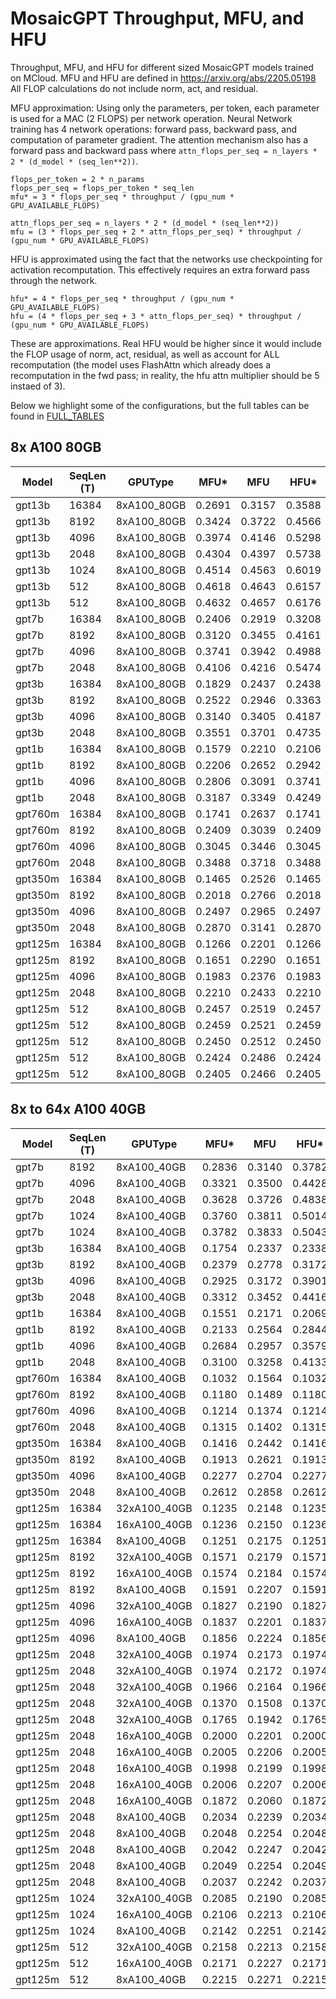 # MosaicGPT Throughput, MFU, and HFU
Throughput, MFU, and HFU for different sized MosaicGPT models trained on MCloud.
MFU and HFU are defined in https://arxiv.org/abs/2205.05198
All FLOP calculations do not include norm, act, and residual.

MFU approximation:
Using only the parameters, per token, each parameter is used for a MAC (2 FLOPS) per network operation. Neural Network training has 4 network operations: forward pass, backward pass, and computation of parameter gradient.
The attention mechanism also has a forward pass and backward pass where `attn_flops_per_seq = n_layers * 2 * (d_model * (seq_len**2))`.
```
flops_per_token = 2 * n_params
flops_per_seq = flops_per_token * seq_len
mfu* = 3 * flops_per_seq * throughput / (gpu_num * GPU_AVAILABLE_FLOPS)

attn_flops_per_seq = n_layers * 2 * (d_model * (seq_len**2))
mfu = (3 * flops_per_seq + 2 * attn_flops_per_seq) * throughput / (gpu_num * GPU_AVAILABLE_FLOPS)
```

HFU is approximated using the fact that the networks use checkpointing for activation recomputation. This effectively requires an extra forward pass through the network.
```
hfu* = 4 * flops_per_seq * throughput / (gpu_num * GPU_AVAILABLE_FLOPS)
hfu = (4 * flops_per_seq + 3 * attn_flops_per_seq) * throughput / (gpu_num * GPU_AVAILABLE_FLOPS)
```

These are approximations. Real HFU would be higher since it would include the FLOP usage of norm, act, residual, as well as account for ALL recomputation (the model uses FlashAttn which already does a recomputation in the fwd pass; in reality, the hfu attn multiplier should be 5 instaed of 3).

Below we highlight some of the configurations, but the full tables can be found in [FULL_TABLES](./FULL_TABLES.md)

## 8x A100 80GB

| Model   | SeqLen (T) | GPUType       | MFU*   | MFU    | HFU*   | HFU    | Throughput (T/s) | GPUThroughput (T/s/GPU) | Throughput (S/s) | ParamCount  | GlobalBatchSize (T) | GlobalBatchSize (S) | MicroBatchSize (S) | GradAccum | ShardStrategy | ActCkpt | ActCPUoffload | Precision | MP Mode | NumGPUs | GPUType   | Cluster |
| ------- | ---------- | ------------- | ------ | ------ | ------ | ------ | ---------------- | ----------------------- | ---------------- | ----------- | ------------------- | ------------------- | ------------------ | --------- | ------------- | ------- | ------------- | --------- | ------- | ------- | --------- | ------- |
|  gpt13b |      16384 |   8xA100_80GB | 0.2691 | 0.3157 | 0.3588 | 0.4286 |          8659.76 |               1082.4704 |           0.5285 | 12926786560 |             4194304 |                 256 |                  1 |        32 |    FULL_SHARD |    True |         False |  amp_bf16 | DEFAULT |       8 | a100_80gb |    r1z1 |
|  gpt13b |       8192 |   8xA100_80GB | 0.3424 | 0.3722 | 0.4566 | 0.5012 |         11055.68 |               1381.9597 |           1.3496 | 12884843520 |             4194304 |                 512 |                  2 |        32 |    FULL_SHARD |    True |         False |  amp_bf16 | DEFAULT |       8 | a100_80gb |    r1z1 |
|  gpt13b |       4096 |   8xA100_80GB | 0.3974 | 0.4146 | 0.5298 | 0.5557 |         12850.50 |               1606.3130 |           3.1373 | 12863872000 |             4194304 |                1024 |                  4 |        32 |    FULL_SHARD |    True |         False |  amp_bf16 | DEFAULT |       8 | a100_80gb |    r1z1 |
|  gpt13b |       2048 |   8xA100_80GB | 0.4304 | 0.4397 | 0.5738 | 0.5879 |         13929.35 |               1741.1686 |           6.8014 | 12853386240 |             4194304 |                2048 |                  8 |        32 |    FULL_SHARD |    True |         False |  amp_bf16 | DEFAULT |       8 | a100_80gb |    r1z1 |
|  gpt13b |       1024 |   8xA100_80GB | 0.4514 | 0.4563 | 0.6019 | 0.6092 |         14615.32 |               1826.9146 |          14.2728 | 12848143360 |             4194304 |                4096 |                 16 |        32 |    FULL_SHARD |    True |         False |  amp_bf16 | DEFAULT |       8 | a100_80gb |    r1z1 |
|  gpt13b |        512 |   8xA100_80GB | 0.4618 | 0.4643 | 0.6157 | 0.6195 |         14954.35 |               1869.2934 |          29.2077 | 12845521920 |             4194304 |                8192 |                 32 |        32 |    FULL_SHARD |    True |         False |  amp_bf16 | DEFAULT |       8 | a100_80gb |    r1z1 |
|  gpt13b |        512 |   8xA100_80GB | 0.4632 | 0.4657 | 0.6176 | 0.6214 |         15001.49 |               1875.1866 |          29.2998 | 12845521920 |              524288 |                1024 |                 32 |         4 |    FULL_SHARD |    True |         False |  amp_bf16 | DEFAULT |       8 | a100_80gb |    r1z1 |
|   gpt7b |      16384 |   8xA100_80GB | 0.2406 | 0.2919 | 0.3208 | 0.3978 |         14901.90 |               1862.7379 |           0.9095 |  6717124608 |             4194304 |                 256 |                  2 |        16 |    FULL_SHARD |    True |         False |  amp_bf16 | DEFAULT |       8 | a100_80gb |    r1z1 |
|   gpt7b |       8192 |   8xA100_80GB | 0.3120 | 0.3455 | 0.4161 | 0.4662 |         19422.58 |               2427.8221 |           2.3709 |  6683570176 |             4194304 |                 512 |                  4 |        16 |    FULL_SHARD |    True |         False |  amp_bf16 | DEFAULT |       8 | a100_80gb |    r1z1 |
|   gpt7b |       4096 |   8xA100_80GB | 0.3741 | 0.3942 | 0.4988 | 0.5289 |         23343.51 |               2917.9392 |           5.6991 |  6666792960 |             4194304 |                1024 |                  8 |        16 |    FULL_SHARD |    True |         False |  amp_bf16 | DEFAULT |       8 | a100_80gb |    r1z1 |
|   gpt7b |       2048 |   8xA100_80GB | 0.4106 | 0.4216 | 0.5474 | 0.5640 |         25651.12 |               3206.3898 |          12.5250 |  6658404352 |             4194304 |                2048 |                 16 |        16 |    FULL_SHARD |    True |         False |  amp_bf16 | DEFAULT |       8 | a100_80gb |    r1z1 |
|   gpt3b |      16384 |   8xA100_80GB | 0.1829 | 0.2437 | 0.2438 | 0.3351 |         28295.66 |               3536.9574 |           1.7270 |  2688253440 |             4194304 |                 256 |                  4 |         8 |    FULL_SHARD |    True |         False |  amp_bf16 | DEFAULT |       8 | a100_80gb |    r1z1 |
|   gpt3b |       8192 |   8xA100_80GB | 0.2522 | 0.2946 | 0.3363 | 0.3998 |         39341.83 |               4917.7293 |           4.8025 |  2667281920 |             4194304 |                 512 |                  8 |         8 |    FULL_SHARD |    True |         False |  amp_bf16 | DEFAULT |       8 | a100_80gb |    r1z1 |
|   gpt3b |       4096 |   8xA100_80GB | 0.3140 | 0.3405 | 0.4187 | 0.4584 |         49169.98 |               6146.2477 |          12.0044 |  2656796160 |             4194304 |                1024 |                 16 |         8 |    FULL_SHARD |    True |         False |  amp_bf16 | DEFAULT |       8 | a100_80gb |    r1z1 |
|   gpt3b |       2048 |   8xA100_80GB | 0.3551 | 0.3701 | 0.4735 | 0.4959 |         55710.27 |               6963.7837 |          27.2023 |  2651553280 |             4194304 |                2048 |                 32 |         8 |    FULL_SHARD |    True |         False |  amp_bf16 | DEFAULT |       8 | a100_80gb |    r1z1 |
|   gpt1b |      16384 |   8xA100_80GB | 0.1579 | 0.2210 | 0.2106 | 0.3051 |         48846.93 |               6105.8662 |           2.9814 |  1345083392 |             4194304 |                 256 |                  4 |         8 |    FULL_SHARD |    True |         False |  amp_bf16 | DEFAULT |       8 | a100_80gb |    r1z1 |
|   gpt1b |       8192 |   8xA100_80GB | 0.2206 | 0.2652 | 0.2942 | 0.3610 |         69094.52 |               8636.8154 |           8.4344 |  1328306176 |             4194304 |                 512 |                  8 |         8 |    FULL_SHARD |    True |         False |  amp_bf16 | DEFAULT |       8 | a100_80gb |    r1z1 |
|   gpt1b |       4096 |   8xA100_80GB | 0.2806 | 0.3091 | 0.3741 | 0.4169 |         88432.31 |              11054.0390 |          21.5899 |  1319917568 |             4194304 |                1024 |                 16 |         8 |    FULL_SHARD |    True |         False |  amp_bf16 | DEFAULT |       8 | a100_80gb |    r1z1 |
|   gpt1b |       2048 |   8xA100_80GB | 0.3187 | 0.3349 | 0.4249 | 0.4493 |        100751.50 |              12593.9379 |          49.1951 |  1315723264 |             4194304 |                2048 |                 32 |         8 |    FULL_SHARD |    True |         False |  amp_bf16 | DEFAULT |       8 | a100_80gb |    r1z1 |
| gpt760m |      16384 |   8xA100_80GB | 0.1741 | 0.2637 | 0.1741 | 0.2637 |         92578.78 |              11572.3469 |           5.6506 |   782320128 |             4194304 |                 256 |                  2 |        16 |    FULL_SHARD |   False |         False |  amp_bf16 | DEFAULT |       8 | a100_80gb |    r1z1 |
| gpt760m |       8192 |   8xA100_80GB | 0.2409 | 0.3039 | 0.2409 | 0.3039 |        130205.04 |              16275.6301 |          15.8942 |   769737216 |             4194304 |                 512 |                  4 |        16 |    FULL_SHARD |   False |         False |  amp_bf16 | DEFAULT |       8 | a100_80gb |    r1z1 |
| gpt760m |       4096 |   8xA100_80GB | 0.3045 | 0.3446 | 0.3045 | 0.3446 |        165901.89 |              20737.7357 |          40.5034 |   763445760 |             4194304 |                1024 |                  8 |        16 |    FULL_SHARD |   False |         False |  amp_bf16 | DEFAULT |       8 | a100_80gb |    r1z1 |
| gpt760m |       2048 |   8xA100_80GB | 0.3488 | 0.3718 | 0.3488 | 0.3718 |        190823.20 |              23852.8998 |          93.1754 |   760300032 |             4194304 |                2048 |                 16 |        16 |    FULL_SHARD |   False |         False |  amp_bf16 | DEFAULT |       8 | a100_80gb |    r1z1 |
| gpt350m |      16384 |   8xA100_80GB | 0.1465 | 0.2526 | 0.1465 | 0.2526 |        164446.54 |              20555.8170 |          10.0370 |   370551808 |             4194304 |                 256 |                  2 |        16 |    FULL_SHARD |   False |         False |  amp_bf16 | DEFAULT |       8 | a100_80gb |    r1z1 |
| gpt350m |       8192 |   8xA100_80GB | 0.2018 | 0.2766 | 0.2018 | 0.2766 |        231820.82 |              28977.6026 |          28.2984 |   362163200 |             4194304 |                 512 |                  4 |        16 |    FULL_SHARD |   False |         False |  amp_bf16 | DEFAULT |       8 | a100_80gb |    r1z1 |
| gpt350m |       4096 |   8xA100_80GB | 0.2497 | 0.2965 | 0.2497 | 0.2965 |        290135.04 |              36266.8800 |          70.8337 |   357968896 |             4194304 |                1024 |                  8 |        16 |    FULL_SHARD |   False |         False |  amp_bf16 | DEFAULT |       8 | a100_80gb |    r1z1 |
| gpt350m |       2048 |   8xA100_80GB | 0.2870 | 0.3141 | 0.2870 | 0.3141 |        335500.45 |              41937.5565 |         163.8186 |   355871744 |             4194304 |                2048 |                 16 |        16 |    FULL_SHARD |   False |         False |  amp_bf16 | DEFAULT |       8 | a100_80gb |    r1z1 |
| gpt125m |      16384 |   8xA100_80GB | 0.1266 | 0.2201 | 0.1266 | 0.2201 |        386517.07 |              48314.6342 |          23.5911 |   136236288 |             4194304 |                 256 |                  4 |         8 |    FULL_SHARD |   False |         False |  amp_bf16 | DEFAULT |       8 | a100_80gb |    r1z1 |
| gpt125m |       8192 |   8xA100_80GB | 0.1651 | 0.2290 | 0.1651 | 0.2290 |        528395.14 |              66049.3926 |          64.5014 |   129944832 |             4194304 |                 512 |                  8 |         8 |    FULL_SHARD |   False |         False |  amp_bf16 | DEFAULT |       8 | a100_80gb |    r1z1 |
| gpt125m |       4096 |   8xA100_80GB | 0.1983 | 0.2376 | 0.1983 | 0.2376 |        650554.90 |              81319.3626 |         158.8269 |   126799104 |             4194304 |                1024 |                 16 |         8 |    FULL_SHARD |   False |         False |  amp_bf16 | DEFAULT |       8 | a100_80gb |    r1z1 |
| gpt125m |       2048 |   8xA100_80GB | 0.2210 | 0.2433 | 0.2210 | 0.2433 |        734298.52 |              91787.3152 |         358.5442 |   125226240 |             4194304 |                2048 |                 32 |         8 |    FULL_SHARD |   False |         False |  amp_bf16 | DEFAULT |       8 | a100_80gb |    r1z1 |
| gpt125m |        512 |   8xA100_80GB | 0.2457 | 0.2519 | 0.2457 | 0.2519 |        823936.33 |             102992.0416 |        1609.2506 |   124046592 |             8388608 |               16384 |                128 |        16 |    FULL_SHARD |   False |         False |  amp_bf16 | DEFAULT |       8 | a100_80gb |    r1z1 |
| gpt125m |        512 |   8xA100_80GB | 0.2459 | 0.2521 | 0.2459 | 0.2521 |        824517.51 |             103064.6886 |        1610.3858 |   124046592 |             4194304 |                8192 |                128 |         8 |    FULL_SHARD |   False |         False |  amp_bf16 | DEFAULT |       8 | a100_80gb |    r1z1 |
| gpt125m |        512 |   8xA100_80GB | 0.2450 | 0.2512 | 0.2450 | 0.2512 |        821720.79 |             102715.0989 |        1604.9234 |   124046592 |             2097152 |                4096 |                128 |         4 |    FULL_SHARD |   False |         False |  amp_bf16 | DEFAULT |       8 | a100_80gb |    r1z1 |
| gpt125m |        512 |   8xA100_80GB | 0.2424 | 0.2486 | 0.2424 | 0.2486 |        813029.11 |             101628.6387 |        1587.9475 |   124046592 |             1048576 |                2048 |                128 |         2 |    FULL_SHARD |   False |         False |  amp_bf16 | DEFAULT |       8 | a100_80gb |    r1z1 |
| gpt125m |        512 |   8xA100_80GB | 0.2405 | 0.2466 | 0.2405 | 0.2466 |        806639.74 |             100829.9674 |        1575.4682 |   124046592 |              524288 |                1024 |                128 |         1 |    FULL_SHARD |   False |         False |  amp_bf16 | DEFAULT |       8 | a100_80gb |    r1z1 |

## 8x to 64x A100 40GB

| Model   | SeqLen (T) | GPUType       | MFU*   | MFU    | HFU*   | HFU    | Throughput (T/s) | GPUThroughput (T/s/GPU) | Throughput (S/s) | ParamCount  | GlobalBatchSize (T) | GlobalBatchSize (S) | MicroBatchSize (S) | GradAccum | ShardStrategy | ActCkpt | ActCPUoffload | Precision | MP Mode | NumGPUs | GPUType   | Cluster |
| ------- | ---------- | ------------- | ------ | ------ | ------ | ------ | ---------------- | ----------------------- | ---------------- | ----------- | ------------------- | ------------------- | ------------------ | --------- | ------------- | ------- | ------------- | --------- | ------- | ------- | --------- | ------- |
|   gpt7b |       8192 |   8xA100_40GB | 0.2836 | 0.3140 | 0.3782 | 0.4238 |         17654.50 |               2206.8122 |           2.1551 |  6683570176 |             8388608 |                1024 |                  1 |       128 |    FULL_SHARD |    True |         False |  amp_bf16 | DEFAULT |       8 | a100_40gb |    r7z2 |
|   gpt7b |       4096 |   8xA100_40GB | 0.3321 | 0.3500 | 0.4428 | 0.4696 |         20723.96 |               2590.4947 |           5.0596 |  6666792960 |             8388608 |                2048 |                  2 |       128 |    FULL_SHARD |    True |         False |  amp_bf16 | DEFAULT |       8 | a100_40gb |    r7z2 |
|   gpt7b |       2048 |   8xA100_40GB | 0.3628 | 0.3726 | 0.4838 | 0.4984 |         22668.72 |               2833.5898 |          11.0687 |  6658404352 |             8388608 |                4096 |                  4 |       128 |    FULL_SHARD |    True |         False |  amp_bf16 | DEFAULT |       8 | a100_40gb |    r7z2 |
|   gpt7b |       1024 |   8xA100_40GB | 0.3760 | 0.3811 | 0.5014 | 0.5089 |         23507.13 |               2938.3910 |          22.9562 |  6654210048 |             8388608 |                8192 |                  8 |       128 |    FULL_SHARD |    True |         False |  amp_bf16 | DEFAULT |       8 | a100_40gb |    r7z2 |
|   gpt7b |       1024 |   8xA100_40GB | 0.3782 | 0.3833 | 0.5043 | 0.5119 |         23644.47 |               2955.5584 |          23.0903 |  6654210048 |              524288 |                 512 |                  8 |         8 |    FULL_SHARD |    True |         False |  amp_bf16 | DEFAULT |       8 | a100_40gb |    r7z2 |
|   gpt3b |      16384 |   8xA100_40GB | 0.1754 | 0.2337 | 0.2338 | 0.3214 |         27136.33 |               3392.0410 |           1.6563 |  2688253440 |             8388608 |                 512 |                  1 |        64 |    FULL_SHARD |    True |         False |  amp_bf16 | DEFAULT |       8 | a100_40gb |    r7z2 |
|   gpt3b |       8192 |   8xA100_40GB | 0.2379 | 0.2778 | 0.3172 | 0.3771 |         37105.58 |               4638.1978 |           4.5295 |  2667281920 |             8388608 |                1024 |                  2 |        64 |    FULL_SHARD |    True |         False |  amp_bf16 | DEFAULT |       8 | a100_40gb |    r7z2 |
|   gpt3b |       4096 |   8xA100_40GB | 0.2925 | 0.3172 | 0.3901 | 0.4270 |         45806.55 |               5725.8189 |          11.1832 |  2656796160 |             8388608 |                2048 |                  4 |        64 |    FULL_SHARD |    True |         False |  amp_bf16 | DEFAULT |       8 | a100_40gb |    r7z2 |
|   gpt3b |       2048 |   8xA100_40GB | 0.3312 | 0.3452 | 0.4416 | 0.4626 |         51966.01 |               6495.7517 |          25.3740 |  2651553280 |             8388608 |                4096 |                  8 |        64 |    FULL_SHARD |    True |         False |  amp_bf16 | DEFAULT |       8 | a100_40gb |    r7z2 |
|   gpt1b |      16384 |   8xA100_40GB | 0.1551 | 0.2171 | 0.2069 | 0.2997 |         47981.69 |               5997.7114 |           2.9286 |  1345083392 |             8388608 |                 512 |                  2 |        32 |    FULL_SHARD |    True |         False |  amp_bf16 | DEFAULT |       8 | a100_40gb |    r7z2 |
|   gpt1b |       8192 |   8xA100_40GB | 0.2133 | 0.2564 | 0.2844 | 0.3491 |         66805.43 |               8350.6790 |           8.1550 |  1328306176 |             8388608 |                1024 |                  4 |        32 |    FULL_SHARD |    True |         False |  amp_bf16 | DEFAULT |       8 | a100_40gb |    r7z2 |
|   gpt1b |       4096 |   8xA100_40GB | 0.2684 | 0.2957 | 0.3579 | 0.3989 |         84606.61 |              10575.8259 |          20.6559 |  1319917568 |             8388608 |                2048 |                  8 |        32 |    FULL_SHARD |    True |         False |  amp_bf16 | DEFAULT |       8 | a100_40gb |    r7z2 |
|   gpt1b |       2048 |   8xA100_40GB | 0.3100 | 0.3258 | 0.4133 | 0.4370 |         98012.45 |              12251.5558 |          47.8576 |  1315723264 |             8388608 |                4096 |                 16 |        32 |    FULL_SHARD |    True |         False |  amp_bf16 | DEFAULT |       8 | a100_40gb |    r7z2 |
| gpt760m |      16384 |   8xA100_40GB | 0.1032 | 0.1564 | 0.1032 | 0.1564 |         54899.02 |               6862.3770 |           3.3508 |   782320128 |             8388608 |                 512 |                  1 |        64 |    FULL_SHARD |   False |         False |  amp_bf16 | DEFAULT |       8 | a100_40gb |    r7z2 |
| gpt760m |       8192 |   8xA100_40GB | 0.1180 | 0.1489 | 0.1180 | 0.1489 |         63777.75 |               7972.2189 |           7.7854 |   769737216 |             8388608 |                1024 |                  2 |        64 |    FULL_SHARD |   False |         False |  amp_bf16 | DEFAULT |       8 | a100_40gb |    r7z2 |
| gpt760m |       4096 |   8xA100_40GB | 0.1214 | 0.1374 | 0.1214 | 0.1374 |         66157.45 |               8269.6806 |          16.1517 |   763445760 |             8388608 |                2048 |                  4 |        64 |    FULL_SHARD |   False |         False |  amp_bf16 | DEFAULT |       8 | a100_40gb |    r7z2 |
| gpt760m |       2048 |   8xA100_40GB | 0.1315 | 0.1402 | 0.1315 | 0.1402 |         71955.35 |               8994.4192 |          35.1345 |   760300032 |             8388608 |                4096 |                  8 |        64 |    FULL_SHARD |   False |         False |  amp_bf16 | DEFAULT |       8 | a100_40gb |    r7z2 |
| gpt350m |      16384 |   8xA100_40GB | 0.1416 | 0.2442 | 0.1416 | 0.2442 |        158971.66 |              19871.4573 |           9.7029 |   370551808 |             8388608 |                 512 |                  1 |        64 |    FULL_SHARD |   False |         False |  amp_bf16 | DEFAULT |       8 | a100_40gb |    r7z2 |
| gpt350m |       8192 |   8xA100_40GB | 0.1913 | 0.2621 | 0.1913 | 0.2621 |        219697.73 |              27462.2157 |          26.8186 |   362163200 |             8388608 |                1024 |                  2 |        64 |    FULL_SHARD |   False |         False |  amp_bf16 | DEFAULT |       8 | a100_40gb |    r7z2 |
| gpt350m |       4096 |   8xA100_40GB | 0.2277 | 0.2704 | 0.2277 | 0.2704 |        264652.84 |              33081.6051 |          64.6125 |   357968896 |             8388608 |                2048 |                  4 |        64 |    FULL_SHARD |   False |         False |  amp_bf16 | DEFAULT |       8 | a100_40gb |    r7z2 |
| gpt350m |       2048 |   8xA100_40GB | 0.2612 | 0.2858 | 0.2612 | 0.2858 |        305320.04 |              38165.0048 |         149.0821 |   355871744 |             8388608 |                4096 |                  8 |        64 |    FULL_SHARD |   False |         False |  amp_bf16 | DEFAULT |       8 | a100_40gb |    r7z2 |
| gpt125m |      16384 |  32xA100_40GB | 0.1235 | 0.2148 | 0.1235 | 0.2148 |       1508631.35 |              47144.7296 |          92.0795 |   136236288 |             8388608 |                 512 |                  2 |         8 |    FULL_SHARD |   False |         False |  amp_bf16 | DEFAULT |      32 | a100_40gb |    r7z2 |
| gpt125m |      16384 |  16xA100_40GB | 0.1236 | 0.2150 | 0.1236 | 0.2150 |        755006.01 |              47187.8758 |          46.0819 |   136236288 |             8388608 |                 512 |                  2 |        16 |    FULL_SHARD |   False |         False |  amp_bf16 | DEFAULT |      16 | a100_40gb |    r7z2 |
| gpt125m |      16384 |   8xA100_40GB | 0.1251 | 0.2175 | 0.1251 | 0.2175 |        381870.41 |              47733.8010 |          23.3075 |   136236288 |             8388608 |                 512 |                  2 |        32 |    FULL_SHARD |   False |         False |  amp_bf16 | DEFAULT |       8 | a100_40gb |    r7z2 |
| gpt125m |       8192 |  32xA100_40GB | 0.1571 | 0.2179 | 0.1571 | 0.2179 |       2011647.84 |              62863.9949 |         245.5625 |   129944832 |             8388608 |                1024 |                  4 |         8 |    FULL_SHARD |   False |         False |  amp_bf16 | DEFAULT |      32 | a100_40gb |    r7z2 |
| gpt125m |       8192 |  16xA100_40GB | 0.1574 | 0.2184 | 0.1574 | 0.2184 |       1007915.17 |              62994.6982 |         123.0365 |   129944832 |             8388608 |                1024 |                  4 |        16 |    FULL_SHARD |   False |         False |  amp_bf16 | DEFAULT |      16 | a100_40gb |    r7z2 |
| gpt125m |       8192 |   8xA100_40GB | 0.1591 | 0.2207 | 0.1591 | 0.2207 |        509301.39 |              63662.6739 |          62.1706 |   129944832 |             8388608 |                1024 |                  4 |        32 |    FULL_SHARD |   False |         False |  amp_bf16 | DEFAULT |       8 | a100_40gb |    r7z2 |
| gpt125m |       4096 |  32xA100_40GB | 0.1827 | 0.2190 | 0.1827 | 0.2190 |       2398127.68 |              74941.4899 |         585.4804 |   126799104 |             8388608 |                2048 |                  8 |         8 |    FULL_SHARD |   False |         False |  amp_bf16 | DEFAULT |      32 | a100_40gb |    r7z2 |
| gpt125m |       4096 |  16xA100_40GB | 0.1837 | 0.2201 | 0.1837 | 0.2201 |       1205308.62 |              75331.7888 |         294.2648 |   126799104 |             8388608 |                2048 |                  8 |        16 |    FULL_SHARD |   False |         False |  amp_bf16 | DEFAULT |      16 | a100_40gb |    r7z2 |
| gpt125m |       4096 |   8xA100_40GB | 0.1856 | 0.2224 | 0.1856 | 0.2224 |        608896.66 |              76112.0819 |         148.6564 |   126799104 |             8388608 |                2048 |                  8 |        32 |    FULL_SHARD |   False |         False |  amp_bf16 | DEFAULT |       8 | a100_40gb |    r7z2 |
| gpt125m |       2048 |  32xA100_40GB | 0.1974 | 0.2173 | 0.1974 | 0.2173 |       2623400.76 |              81981.2736 |        1280.9574 |   125226240 |             8388608 |                4096 |                 16 |         8 |    FULL_SHARD |   False |         False |  amp_bf16 | DEFAULT |      32 | a100_40gb |    r7z2 |
| gpt125m |       2048 |  32xA100_40GB | 0.1974 | 0.2172 | 0.1974 | 0.2172 |       2622702.35 |              81959.4483 |        1280.6164 |   125226240 |             4194304 |                2048 |                 16 |         4 |    FULL_SHARD |   False |         False |  amp_bf16 | DEFAULT |      32 | a100_40gb |    r7z2 |
| gpt125m |       2048 |  32xA100_40GB | 0.1966 | 0.2164 | 0.1966 | 0.2164 |       2612726.56 |              81647.7050 |        1275.7454 |   125226240 |             2097152 |                1024 |                 16 |         2 |    FULL_SHARD |   False |         False |  amp_bf16 | DEFAULT |      32 | a100_40gb |    r7z2 |
| gpt125m |       2048 |  32xA100_40GB | 0.1370 | 0.1508 | 0.1370 | 0.1508 |       1820569.29 |              56892.7904 |         888.9498 |   125226240 |             1048576 |                 512 |                 16 |         1 |    FULL_SHARD |   False |         False |  amp_bf16 | DEFAULT |      32 | a100_40gb |    r7z2 |
| gpt125m |       2048 |  32xA100_40GB | 0.1765 | 0.1942 | 0.1765 | 0.1942 |       2345199.00 |              73287.4688 |        1145.1167 |   125226240 |              524288 |                 256 |                  8 |         1 |    FULL_SHARD |   False |         False |  amp_bf16 | DEFAULT |      32 | a100_40gb |    r7z2 |
| gpt125m |       2048 |  16xA100_40GB | 0.2000 | 0.2201 | 0.2000 | 0.2201 |       1328659.15 |              83041.1968 |         648.7594 |   125226240 |             8388608 |                4096 |                 16 |        16 |    FULL_SHARD |   False |         False |  amp_bf16 | DEFAULT |      16 | a100_40gb |    r7z2 |
| gpt125m |       2048 |  16xA100_40GB | 0.2005 | 0.2206 | 0.2005 | 0.2206 |       1331959.34 |              83247.4586 |         650.3708 |   125226240 |             4194304 |                2048 |                 16 |         8 |    FULL_SHARD |   False |         False |  amp_bf16 | DEFAULT |      16 | a100_40gb |    r7z2 |
| gpt125m |       2048 |  16xA100_40GB | 0.1998 | 0.2199 | 0.1998 | 0.2199 |       1327378.19 |              82961.1366 |         648.1339 |   125226240 |             2097152 |                1024 |                 16 |         4 |    FULL_SHARD |   False |         False |  amp_bf16 | DEFAULT |      16 | a100_40gb |    r7z2 |
| gpt125m |       2048 |  16xA100_40GB | 0.2006 | 0.2207 | 0.2006 | 0.2207 |       1332681.58 |              83292.5990 |         650.7234 |   125226240 |             1048576 |                 512 |                 16 |         2 |    FULL_SHARD |   False |         False |  amp_bf16 | DEFAULT |      16 | a100_40gb |    r7z2 |
| gpt125m |       2048 |  16xA100_40GB | 0.1872 | 0.2060 | 0.1872 | 0.2060 |       1243435.23 |              77714.7021 |         607.1461 |   125226240 |              524288 |                 256 |                 16 |         1 |    FULL_SHARD |   False |         False |  amp_bf16 | DEFAULT |      16 | a100_40gb |    r7z2 |
| gpt125m |       2048 |   8xA100_40GB | 0.2034 | 0.2239 | 0.2034 | 0.2239 |        675801.76 |              84475.2205 |         329.9813 |   125226240 |             8388608 |                4096 |                 16 |        32 |    FULL_SHARD |   False |         False |  amp_bf16 | DEFAULT |       8 | a100_40gb |    r7z2 |
| gpt125m |       2048 |   8xA100_40GB | 0.2048 | 0.2254 | 0.2048 | 0.2254 |        680334.85 |              85041.8560 |         332.1947 |   125226240 |             4194304 |                2048 |                 16 |        16 |    FULL_SHARD |   False |         False |  amp_bf16 | DEFAULT |       8 | a100_40gb |    r7z2 |
| gpt125m |       2048 |   8xA100_40GB | 0.2042 | 0.2247 | 0.2042 | 0.2247 |        678222.25 |              84777.7818 |         331.1632 |   125226240 |             2097152 |                1024 |                 16 |         8 |    FULL_SHARD |   False |         False |  amp_bf16 | DEFAULT |       8 | a100_40gb |    r7z2 |
| gpt125m |       2048 |   8xA100_40GB | 0.2049 | 0.2254 | 0.2049 | 0.2254 |        680544.62 |              85068.0781 |         332.2972 |   125226240 |             1048576 |                 512 |                 16 |         4 |    FULL_SHARD |   False |         False |  amp_bf16 | DEFAULT |       8 | a100_40gb |    r7z2 |
| gpt125m |       2048 |   8xA100_40GB | 0.2037 | 0.2242 | 0.2037 | 0.2242 |        676676.83 |              84584.6042 |         330.4086 |   125226240 |              524288 |                 256 |                 16 |         2 |    FULL_SHARD |   False |         False |  amp_bf16 | DEFAULT |       8 | a100_40gb |    r7z2 |
| gpt125m |       1024 |  32xA100_40GB | 0.2085 | 0.2190 | 0.2085 | 0.2190 |       2787507.69 |              87109.6154 |        2722.1755 |   124439808 |             8388608 |                8192 |                 32 |         8 |    FULL_SHARD |   False |         False |  amp_bf16 | DEFAULT |      32 | a100_40gb |    r7z2 |
| gpt125m |       1024 |  16xA100_40GB | 0.2106 | 0.2213 | 0.2106 | 0.2213 |       1408293.69 |              88018.3558 |        1375.2868 |   124439808 |             8388608 |                8192 |                 32 |        16 |    FULL_SHARD |   False |         False |  amp_bf16 | DEFAULT |      16 | a100_40gb |    r7z2 |
| gpt125m |       1024 |   8xA100_40GB | 0.2142 | 0.2251 | 0.2142 | 0.2251 |        716232.55 |              89529.0688 |         699.4458 |   124439808 |             8388608 |                8192 |                 32 |        32 |    FULL_SHARD |   False |         False |  amp_bf16 | DEFAULT |       8 | a100_40gb |    r7z2 |
| gpt125m |        512 |  32xA100_40GB | 0.2158 | 0.2213 | 0.2158 | 0.2213 |       2894919.52 |              90466.2350 |        5654.1397 |   124046592 |             8388608 |               16384 |                 64 |         8 |    FULL_SHARD |   False |         False |  amp_bf16 | DEFAULT |      32 | a100_40gb |    r7z2 |
| gpt125m |        512 |  16xA100_40GB | 0.2171 | 0.2227 | 0.2171 | 0.2227 |       1456440.82 |              91027.5510 |        2844.6110 |   124046592 |             8388608 |               16384 |                 64 |        16 |    FULL_SHARD |   False |         False |  amp_bf16 | DEFAULT |      16 | a100_40gb |    r7z2 |
| gpt125m |        512 |   8xA100_40GB | 0.2215 | 0.2271 | 0.2215 | 0.2271 |        742696.31 |              92837.0394 |        1450.5787 |   124046592 |             8388608 |               16384 |                 64 |        32 |    FULL_SHARD |   False |         False |  amp_bf16 | DEFAULT |       8 | a100_40gb |    r7z2 |

